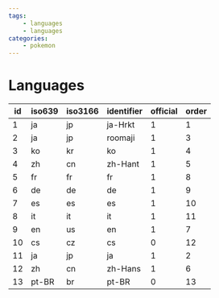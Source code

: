 ```yaml
---
tags:
    - languages
    - languages
categories:
    - pokemon
---
```


# Languages

| id | iso639 | iso3166 | identifier | official | order |
|----|--------|---------|------------|----------|-------|
| 1  | ja     | jp      | ja-Hrkt    | 1        | 1     |
| 2  | ja     | jp      | roomaji    | 1        | 3     |
| 3  | ko     | kr      | ko         | 1        | 4     |
| 4  | zh     | cn      | zh-Hant    | 1        | 5     |
| 5  | fr     | fr      | fr         | 1        | 8     |
| 6  | de     | de      | de         | 1        | 9     |
| 7  | es     | es      | es         | 1        | 10    |
| 8  | it     | it      | it         | 1        | 11    |
| 9  | en     | us      | en         | 1        | 7     |
| 10 | cs     | cz      | cs         | 0        | 12    |
| 11 | ja     | jp      | ja         | 1        | 2     |
| 12 | zh     | cn      | zh-Hans    | 1        | 6     |
| 13 | pt-BR  | br      | pt-BR      | 0        | 13    |
